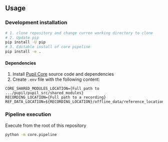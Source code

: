 ## Usage

### Development installation

```sh
# 1. clone repository and change curren working directory to clone
# 2. Update pip
pip install -U pip
# 3. Editable install of core pipeline
pip install -e .
```

#### Dependencies
1. Install [Pupil Core](https://github.com/pupil-labs/pupil/) source code and dependencies
2. Create `.env` file with the following content:
```
CORE_SHARED_MODULES_LOCATION={Full path to .../pupil/pupil_src/shared_modules}
RECORDING_LOCATION={Full path to a recording}
REF_DATA_LOCATION=${RECORDING_LOCATION}/offline_data/reference_locations.msgpack
```

### Pipeline execution
Execute from the root of this repository
```sh
python -m core.pipeline
```